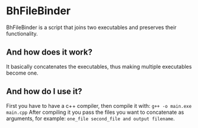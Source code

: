 # BhFileBinder
BhFileBinder is a script that joins two executables and preserves their functionality.

## And how does it work?
It basically concatenates the executables, thus making multiple executables become one.

## And how do I use it?
First you have to have a c++ compiler, then compile it with: 
```g++ -o main.exe main.cpp``` 
After compiling it you pass the files you want to concatenate as arguments, for example: 
```one_file second_file and output filename```.
